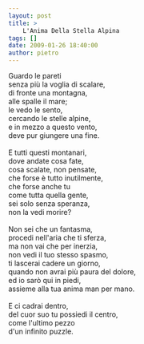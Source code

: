 ```yaml
---
layout: post
title: >
    L'Anima Della Stella Alpina
tags: []
date: 2009-01-26 18:40:00
author: pietro
---
```

Guardo le pareti<br/>senza più la voglia di scalare,<br/>di fronte una montagna,<br/>alle spalle il mare;<br/>le vedo le sento,<br/>cercando le stelle alpine,<br/>e in mezzo a questo vento,<br/>deve pur giungere una fine.<br/><br/>E tutti questi montanari,<br/>dove andate cosa fate,<br/>cosa scalate, non pensate,<br/>che forse è tutto inutilmente,<br/>che forse anche tu<br/>come tutta quella gente,<br/>sei solo senza speranza,<br/>non la vedi morire?<br/><br/>Non sei che un fantasma,<br/>procedi nell'aria che ti sferza,<br/>ma non vai che per inerzia,<br/>non vedi il tuo stesso spasmo,<br/>ti lascerai cadere un giorno,<br/>quando non avrai più paura del dolore,<br/>ed io sarò qui in piedi,<br/>assieme alla tua anima man per mano.<br/><br/>E ci cadrai dentro,<br/>del cuor suo tu possiedi il centro,<br/>come l'ultimo pezzo<br/>d'un infinito puzzle.
